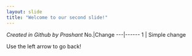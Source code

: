 ```yaml
---
layout: slide
title: "Welcome to our second slide!"
---
```

_Created in Github by Prashant_
No.|Change
---|------
1 | Simple change

Use the left arrow to go back!
